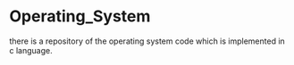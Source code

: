# Operating_System
there is a repository of the operating system code which is implemented in c language.
